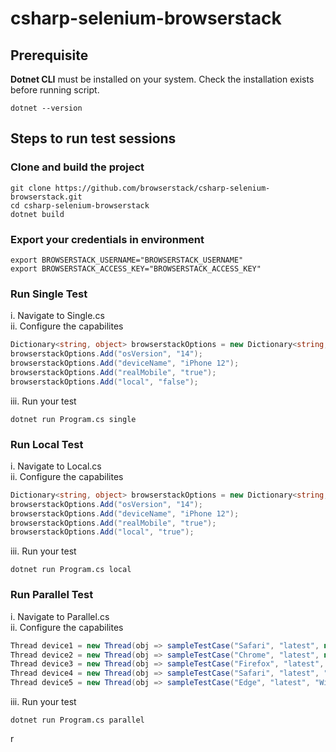 # csharp-selenium-browserstack

## Prerequisite
<b>Dotnet CLI</b> must be installed on your system. Check the installation exists before running script.

```
dotnet --version
```
## Steps to run test sessions
### Clone and build the project
```
git clone https://github.com/browserstack/csharp-selenium-browserstack.git
cd csharp-selenium-browserstack
dotnet build
```
### Export your credentials in environment
```
export BROWSERSTACK_USERNAME="BROWSERSTACK_USERNAME"
export BROWSERSTACK_ACCESS_KEY="BROWSERSTACK_ACCESS_KEY"
```
### Run Single Test
i. Navigate to Single.cs </br>
ii. Configure the capabilites

```csharp
Dictionary<string, object> browserstackOptions = new Dictionary<string, object>();
browserstackOptions.Add("osVersion", "14");
browserstackOptions.Add("deviceName", "iPhone 12");
browserstackOptions.Add("realMobile", "true");
browserstackOptions.Add("local", "false");
```
iii. Run your test <br/>
```
dotnet run Program.cs single
```
### Run Local Test
i. Navigate to Local.cs </br>
ii. Configure the capabilites

```csharp
Dictionary<string, object> browserstackOptions = new Dictionary<string, object>();
browserstackOptions.Add("osVersion", "14");
browserstackOptions.Add("deviceName", "iPhone 12");
browserstackOptions.Add("realMobile", "true");
browserstackOptions.Add("local", "true");
```
iii. Run your test <br/>
```
dotnet run Program.cs local
```
### Run Parallel Test
i. Navigate to Parallel.cs </br>
ii. Configure the capabilites

```csharp
Thread device1 = new Thread(obj => sampleTestCase("Safari", "latest", null, "14", "iPhone 12 Pro Max", "true", "iPhone 12 Pro Max - safari latest", "Parallel-build-csharp"));
Thread device2 = new Thread(obj => sampleTestCase("Chrome", "latest", null, null, "Samsung Galaxy S20", "true", "Samsung Galaxy S20 - Chrome latest", "Parallel-build-csharp"));
Thread device3 = new Thread(obj => sampleTestCase("Firefox", "latest", "OSX", "Monterey", null, null, "macOS Monterey - Firefox latest", "Parallel-build-csharp"));
Thread device4 = new Thread(obj => sampleTestCase("Safari", "latest", "OSX", "Big Sur", null, null, "macOS Big Sur - Safari latest", "Parallel-build-csharp"));
Thread device5 = new Thread(obj => sampleTestCase("Edge", "latest", "Windows", "10", null, null, "Windows - Edge latest", "Parallel-build-csharp"));
```
iii. Run your test <br/>
```
dotnet run Program.cs parallel
```
r

